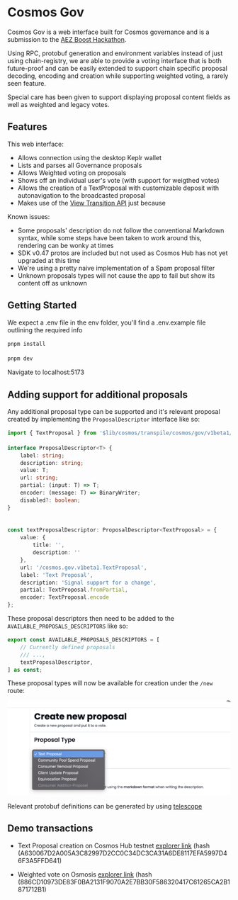 # Cosmos Gov
Cosmos Gov is a web interface built for Cosmos governance and is a submission to the [AEZ Boost Hackathon](https://dorahacks.io/hackathon/aez-boost/detail).

Using RPC, protobuf generation and environment variables instead of just using chain-registry, we are able to provide a voting interface that is both future-proof and can be easily extended to support chain specific proposal decoding, encoding and creation while supporting weighted voting, a rarely seen feature.


Special care has been given to support displaying proposal content fields as well as weighted and legacy votes.

## Features
This web interface:
- Allows connection using the desktop Keplr wallet
- Lists and parses all Governance proposals
- Allows Weighted voting on proposals
- Shows off an individual user's vote (with support for weigthed votes)
- Allows the creation of a TextProposal with customizable deposit with autonavigation to the broadcasted proposal
- Makes use of the [View Transition API](https://developer.mozilla.org/en-US/docs/Web/API/View_Transitions_API) just because

Known issues:
- Some proposals' description do not follow the conventional Markdown syntax, while some steps have been taken to work around this, rendering can be wonky at times
- SDK v0.47 protos are included but not used as Cosmos Hub has not yet upgraded at this time
- We're using a pretty naive implementation of a Spam proposal filter 
- Unknown proposals types will not cause the app to fail but show its content off as unknown

## Getting Started
We expect a .env file in the env folder, you'll find a .env.example file outlining the required info

```bash
pnpm install

pnpm dev
```

Navigate to localhost:5173 

## Adding support for additional proposals

Any additional proposal type can be supported and it's relevant proposal created by implementing the  ```ProposalDescriptor``` interface like so:

```ts
import { TextProposal } from '$lib/cosmos/transpile/cosmos/gov/v1beta1/gov';

interface ProposalDescriptor<T> {
	label: string;
	description: string;
	value: T;
	url: string;
	partial: (input: T) => T;
	encoder: (message: T) => BinaryWriter;
	disabled?: boolean;
}


const textProposalDescriptor: ProposalDescriptor<TextProposal> = {
	value: {
		title: '',
		description: ''
	},
	url: '/cosmos.gov.v1beta1.TextProposal',
	label: 'Text Proposal',
	description: 'Signal support for a change',
	partial: TextProposal.fromPartial,
	encoder: TextProposal.encode
};
```
These proposal descriptors then need to be added to the ```AVAILABLE_PROPOSALS_DESCRIPTORS``` like so:

```ts
export const AVAILABLE_PROPOSALS_DESCRIPTORS = [
	// Currently defined proposals
    /// ...,
	textProposalDescriptor,
] as const;
```

These proposal types will now be available for creation under the ```/new``` route:

![Available proposal types](./docs/proposal_type_listing.png)

Relevant protobuf definitions can be generated by using [telescope](https://github.com/cosmology-tech/telescope)

## Demo transactions
- Text Proposal creation on Cosmos Hub testnet [explorer link](https://testnet.mintscan.io/cosmoshub-testnet/txs/A630067D2A005A3C82997D2CC0C34DC3CA31A6DE8117EFA5997D46F3A5FFD641) (hash (A630067D2A005A3C82997D2CC0C34DC3CA31A6DE8117EFA5997D46F3A5FFD641)


- Weighted vote on Osmosis [explorer link](https://www.mintscan.io/osmosis/transactions/886CD10973DE83F0BA2131F9070A2E7BB30F586320417C61265CA2B1871712B1) (hash (886CD10973DE83F0BA2131F9070A2E7BB30F586320417C61265CA2B1871712B1)

